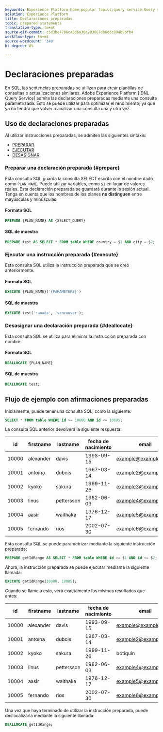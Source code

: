 ```yaml
---
keywords: Experience Platform;home;popular topics;query service;Query service;prepared statements;prepared;sql;
solution: Experience Platform
title: Declaraciones preparadas
topic: prepared statements
translation-type: tm+mt
source-git-commit: c5d3be4706ca6d6a30e203067db6ddc894b9bfb4
workflow-type: tm+mt
source-wordcount: '340'
ht-degree: 8%

---
```



# Declaraciones preparadas

En SQL, las sentencias preparadas se utilizan para crear plantillas de consultas o actualizaciones similares. Adobe Experience Platform [!DNL Query Service] admite las declaraciones preparadas mediante una consulta parametrizada. Esto se puede utilizar para optimizar el rendimiento, ya que ya no tendrá que volver a analizar una consulta una y otra vez.

## Uso de declaraciones preparadas

Al utilizar instrucciones preparadas, se admiten las siguientes sintaxis:

- [PREPARAR](#prepare)
- [EJECUTAR](#execute)
- [DESASIGNAR](#deallocate)

### Preparar una declaración preparada {#prepare}

Esta consulta SQL guarda la consulta SELECT escrita con el nombre dado como `PLAN_NAME`. Puede utilizar variables, como `$1` en lugar de valores reales. Esta declaración preparada se guardará durante la sesión actual. Tenga en cuenta que los nombres de los planes **no distinguen** entre mayúsculas y minúsculas.

#### Formato SQL

```sql
PREPARE {PLAN_NAME} AS {SELECT_QUERY}
```

#### SQL de muestra

```sql
PREPARE test AS SELECT * FROM table WHERE country = $1 AND city = $2;
```

### Ejecutar una instrucción preparada {#execute}

Esta consulta SQL utiliza la instrucción preparada que se creó anteriormente.

#### Formato SQL

```sql
EXECUTE {PLAN_NAME}('{PARAMETERS}')
```

#### SQL de muestra

```sql
EXECUTE test('canada', 'vancouver');
```

### Desasignar una declaración preparada {#deallocate}

Esta consulta SQL se utiliza para eliminar la instrucción preparada con nombre.

#### Formato SQL

```sql
DEALLOCATE {PLAN_NAME}
```

#### SQL de muestra

```sql
DEALLOCATE test;
```

## Flujo de ejemplo con afirmaciones preparadas

Inicialmente, puede tener una consulta SQL, como la siguiente:

```sql
SELECT * FROM table WHERE id >= 10000 AND id <= 10005;
```

La consulta SQL anterior devolverá la siguiente respuesta:

| id | firstname | lastname | fecha de nacimiento | email | city | país |
|--- | --------- | -------- | --------- | ----- | ------- | ---- |
| 10000 | alexander | davis | 1993-09-15 | example@example.com | Vancouver | París |
| 10001 | antoína | dubois | 1967-03-14 | example2@example.com | París | Francia |
| 10002 | kyoko | sakura | 1999-11-26 | example3@example.com | Tokio | Japón |
| 10003 | linus | pettersson | 1982-06-03 | example4@example.com | Estocolmo | Suecia |
| 10004 | aasir | waithaka | 1976-12-17 | example5@example.com | Kenia | Kenia |
| 10005 | fernando | rios | 2002-07-30 | example6@example.com | Santiago | Chile |

Esta consulta SQL se puede parametrizar mediante la siguiente instrucción preparada:

```sql
PREPARE getIdRange AS SELECT * FROM table WHERE id >= $1 AND id <= $2; 
```

Ahora, la instrucción preparada se puede ejecutar mediante la siguiente llamada:

```sql
EXECUTE getIdRange(10000, 10005);
```

Cuando se llame a esto, verá exactamente los mismos resultados que antes:

| id | firstname | lastname | fecha de nacimiento | email | city | país |
|--- | --------- | -------- | --------- | ----- | ------- | ---- |
| 10000 | alexander | davis | 1993-09-15 | example@example.com | Vancouver | Canadá |
| 10001 | antoína | dubois | 1967-03-14 | example2@example.com | París | Francia |
| 10002 | kyoko | sakura | 1999-11-26 | botiquín | sexión | Japón |
| 10003 | linus | pettersson | 1982-06-03 | example4@example.com | Estocolmo | Suecia |
| 10004 | aasir | waithaka | 1976-12-17 | example5@example.com | Kenia | Kenia |
| 10005 | fernando | rios | 2002-07-30 | example6@example.com | Santiago | Chile |

Una vez que haya terminado de utilizar la instrucción preparada, puede deslocalizarla mediante la siguiente llamada:

```sql
DEALLOCATE getIdRange;
```
